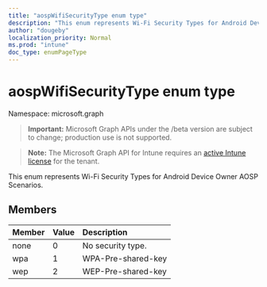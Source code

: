 ```yaml
---
title: "aospWifiSecurityType enum type"
description: "This enum represents Wi-Fi Security Types for Android Device Owner AOSP Scenarios."
author: "dougeby"
localization_priority: Normal
ms.prod: "intune"
doc_type: enumPageType
---
```


# aospWifiSecurityType enum type

Namespace: microsoft.graph

> **Important:** Microsoft Graph APIs under the /beta version are subject to change; production use is not supported.

> **Note:** The Microsoft Graph API for Intune requires an [active Intune license](https://go.microsoft.com/fwlink/?linkid=839381) for the tenant.

This enum represents Wi-Fi Security Types for Android Device Owner AOSP Scenarios.

## Members
|Member|Value|Description|
|:---|:---|:---|
|none|0|No security type.|
|wpa|1|WPA-Pre-shared-key|
|wep|2|WEP-Pre-shared-key|




